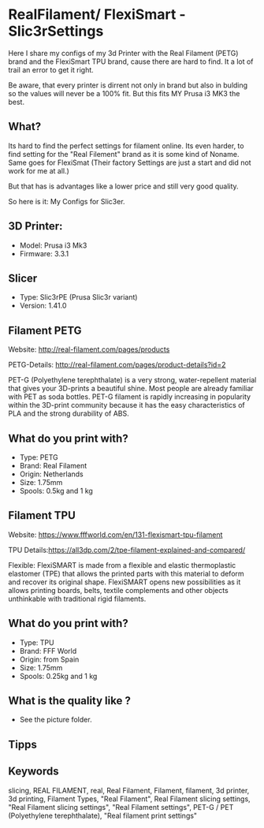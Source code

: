 # RealFilament/ FlexiSmart -Slic3rSettings

Here I share my configs of my 3d Printer with the Real Filament (PETG) brand and the FlexiSmart TPU brand, cause there are hard to find.
It a lot of trail an error to get it right.

Be aware, that every printer is dirrent not only in brand but also in bulding so the values will never be a 100% fit. But this fits MY Prusa i3 MK3 the best.

## What?

Its hard to find the perfect settings for filament online. Its even harder, to find setting for the "Real Filement" brand as it is some kind of Noname. Same goes for FlexiSmat (Their factory Settings are just a start and did not work for me at all.)

But that has is advantages like a lower price and still very good quality.

So here is it: My Configs for Slic3er. 

## 3D Printer:

- Model: Prusa i3 Mk3 
- Firmware: 3.3.1

## Slicer

- Type: Slic3rPE (Prusa Slic3r variant)
- Version: 1.41.0

## Filament PETG

Website: http://real-filament.com/pages/products

PETG-Details: http://real-filament.com/pages/product-details?id=2

PET-G (Polyethylene terephthalate) is a very strong, water-repellent material that gives your 3D-prints a beautiful shine. Most people are already familiar with PET as soda bottles. PET-G filament is rapidly increasing in popularity within the 3D-print community because it has the easy characteristics of PLA and the strong durability of ABS.

## What do you print with?

- Type: PETG
- Brand: Real Filament
- Origin: Netherlands
- Size: 1.75mm
- Spools: 0.5kg and 1 kg

## Filament TPU

Website: https://www.fffworld.com/en/131-flexismart-tpu-filament

TPU Details:https://all3dp.com/2/tpe-filament-explained-and-compared/

Flexible: FlexiSMART is made from a flexible and elastic thermoplastic elastomer (TPE) that allows the printed parts with this material to deform and recover its original shape. FlexiSMART opens new possibilities as it allows printing boards, belts, textile complements and other objects unthinkable with traditional rigid filaments.

## What do you print with?

- Type: TPU
- Brand: FFF World
- Origin: from Spain
- Size: 1.75mm
- Spools: 0.25kg and 1 kg

## What is the quality like ?

- See the picture folder.

## Tipps



## Keywords

slicing, REAL FILAMENT, real, Real Filament, Filament, filament, 3d printer, 3d printing, Filament Types, "Real Filament", Real Filament slicing settings, "Real Filament slicing settings", "Real Filament settings", PET-G / PET (Polyethylene terephthalate), "Real filament print settings"
